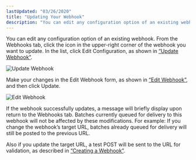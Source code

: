 ```yaml
---
lastUpdated: "03/26/2020"
title: "Updating Your Webhook"
description: "You can edit any configuration option of an existing webhook From the Webhooks tab click the icon in the upper right corner of the webhook you want to update In the list click Edit Configuration as shown in Figure 60 7 Update Webhook Figure 60 7 Update Webhook Make your..."
---
```


You can edit any configuration option of an existing webhook. From the Webhooks tab, click the icon in the upper-right corner of the webhook you want to update. In the list, click Edit Configuration, as shown in [“Update Webhook”](/momentum/4/web-ui-webhooks-update#figure_update_webhook).

<a name="figure_update_webhook"></a> 


![Update Webhook](images/update_webhook.png)

Make your changes in the Edit Webhook form, as shown in [“Edit Webhook”](/momentum/4/web-ui-webhooks-update#figure_edit_webhook), and then click Update.

<a name="figure_edit_webhook"></a> 


![Edit Webhook](images/edit_webhook.png)

If the webhook successfully updates, a message will briefly display upon return to the Webhooks tab. Batches currently queued for delivery to this webhook will not be affected by these modifications. For example: If you change the webhook’s target URL, batches already queued for delivery will still be posted to the previous URL.

Also if you update the target URL, a test POST will be sent to the URL for validation, as described in [“Creating a Webhook”](/momentum/4/web-ui-webhooks-create).